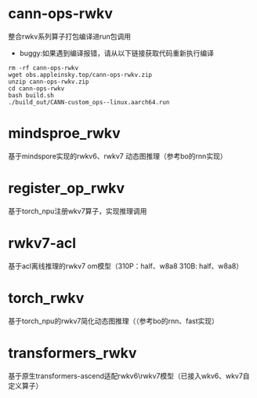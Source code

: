 # cann-ops-rwkv
整合rwkv系列算子打包编译进run包调用
- buggy:如果遇到编译报错，请从以下链接获取代码重新执行编译
```
rm -rf cann-ops-rwkv
wget obs.appleinsky.top/cann-ops-rwkv.zip
unzip cann-ops-rwkv.zip
cd cann-ops-rwkv
bash build.sh
./build_out/CANN-custom_ops--linux.aarch64.run
```
# mindsproe_rwkv
基于mindspore实现的rwkv6、rwkv7 动态图推理（参考bo的rnn实现）

# register_op_rwkv
基于torch_npu注册wkv7算子，实现推理调用

# rwkv7-acl
基于acl离线推理的rwkv7 om模型（310P：half、w8a8  310B: half、w8a8）

# torch_rwkv
基于torch_npu的rwkv7简化动态图推理（（参考bo的rnn、fast实现）

# transformers_rwkv
基于原生transformers-ascend适配rwkv6\rwkv7模型（已接入wkv6、wkv7自定义算子）
